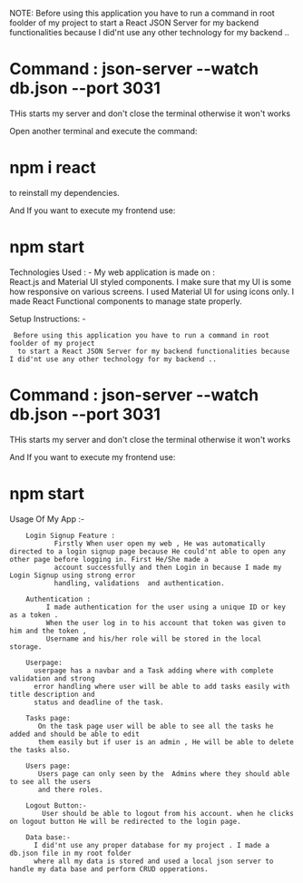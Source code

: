 NOTE: Before using this application you have to run a command in root foolder of my project
      to start a React JSON Server for my backend functionalities because I did'nt use any other technology for my backend ..
#      Command : json-server --watch db.json --port 3031
THis starts my server and don't close the terminal otherwise it won't
works

Open another terminal and execute the command:
#      npm i react
to reinstall my dependencies.

 And If you want to execute my frontend use: 
#      npm start  


Technologies Used : -
       My web application is made on :  
                   React.js  and Material UI styled components.
        I make sure that my UI is some how responsive on various screens.
        I used Material UI for using icons only.
        I made React Functional components to manage state properly.

Setup Instructions: -

     Before using this application you have to run a command in root foolder of my project
      to start a React JSON Server for my backend functionalities because I did'nt use any other technology for my backend ..
#      Command : json-server --watch db.json --port 3031
THis starts my server and don't close the terminal otherwise it won't
works

 And If you want to execute my frontend use: 
#      npm start  


Usage Of My App :-

        Login Signup Feature :
               Firstly When user open my web , He was automatically directed to a login signup page because He could'nt able to open any other page before logging in. First He/She made a 
               account successfully and then Login in because I made my Login Signup using strong error
               handling, validations  and authentication.
        
        Authentication :
             I made authentication for the user using a unique ID or key as a token .
             When the user log in to his account that token was given to him and the token , 
             Username and his/her role will be stored in the local storage. 
        
        Userpage:
          userpage has a navbar and a Task adding where with complete validation and strong 
          error handling where user will be able to add tasks easily with title description and
          status and deadline of the task.
        
        Tasks page:
           On the task page user will be able to see all the tasks he added and should be able to edit
           them easily but if user is an admin , He will be able to delete the tasks also.

        Users page:
           Users page can only seen by the  Admins where they should able to see all the users
           and there roles.
        
        Logout Button:-
            User should be able to logout from his account. when he clicks on logout button He will be redirected to the login page.

        Data base:-
          I did'nt use any proper database for my project . I made a db.json file in my root folder  
          where all my data is stored and used a local json server to handle my data base and perform CRUD opperations.
